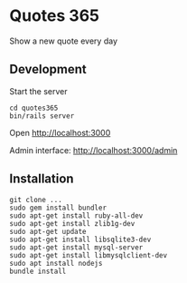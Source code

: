 # Quotes 365
Show a new quote every day

## Development

Start the server

    cd quotes365
    bin/rails server

Open <http://localhost:3000> 

Admin interface: <http://localhost:3000/admin>


## Installation

    git clone ...
    sudo gem install bundler
    sudo apt-get install ruby-all-dev
    sudo apt-get install zlib1g-dev
    sudo apt-get update 
    sudo apt-get install libsqlite3-dev
    sudo apt-get install mysql-server
    sudo apt-get install libmysqlclient-dev
    sudo apt install nodejs
    bundle install